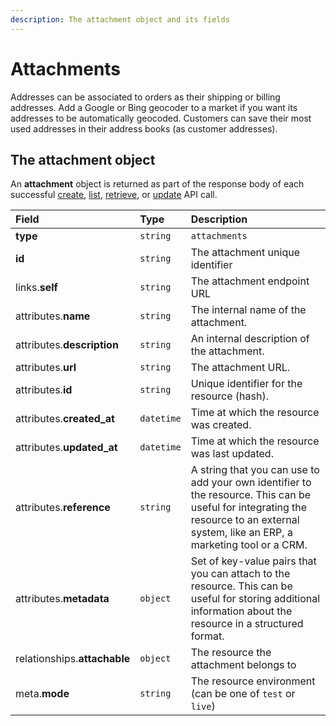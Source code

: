 ```yaml
---
description: The attachment object and its fields
---
```


# Attachments

Addresses can be associated to orders as their shipping or billing addresses. Add a Google or Bing geocoder to a market if you want its addresses to be automatically geocoded. Customers can save their most used addresses in their address books \(as customer addresses\).

## The attachment object

An **attachment** object is returned as part of the response body of each successful [create](https://docs.commercelayer.io/api/resources/attachments/create_attachment), [list](https://docs.commercelayer.io/api/resources/attachments/list_attachments), [retrieve](https://docs.commercelayer.io/api/resources/attachments/retrieve_attachment), or [update](https://docs.commercelayer.io/api/resources/attachments/update_attachment) API call.

| Field | Type | Description |
| :--- | :--- | :--- |
| **type** | `string` | `attachments` |
| **id** | `string` | The attachment unique identifier |
| links.**self** | `string` | The attachment endpoint URL |
| attributes.**name** | `string` | The internal name of the attachment. |
| attributes.**description** | `string` | An internal description of the attachment. |
| attributes.**url** | `string` | The attachment URL. |
| attributes.**id** | `string` | Unique identifier for the resource \(hash\). |
| attributes.**created\_at** | `datetime` | Time at which the resource was created. |
| attributes.**updated\_at** | `datetime` | Time at which the resource was last updated. |
| attributes.**reference** | `string` | A string that you can use to add your own identifier to the resource. This can be useful for integrating the resource to an external system, like an ERP, a marketing tool or a CRM. |
| attributes.**metadata** | `object` | Set of key-value pairs that you can attach to the resource. This can be useful for storing additional information about the resource in a structured format. |
| relationships.**attachable** | `object` | The resource the attachment belongs to |
| meta.**mode** | `string` | The resource environment \(can be one of `test` or `live`\) |

